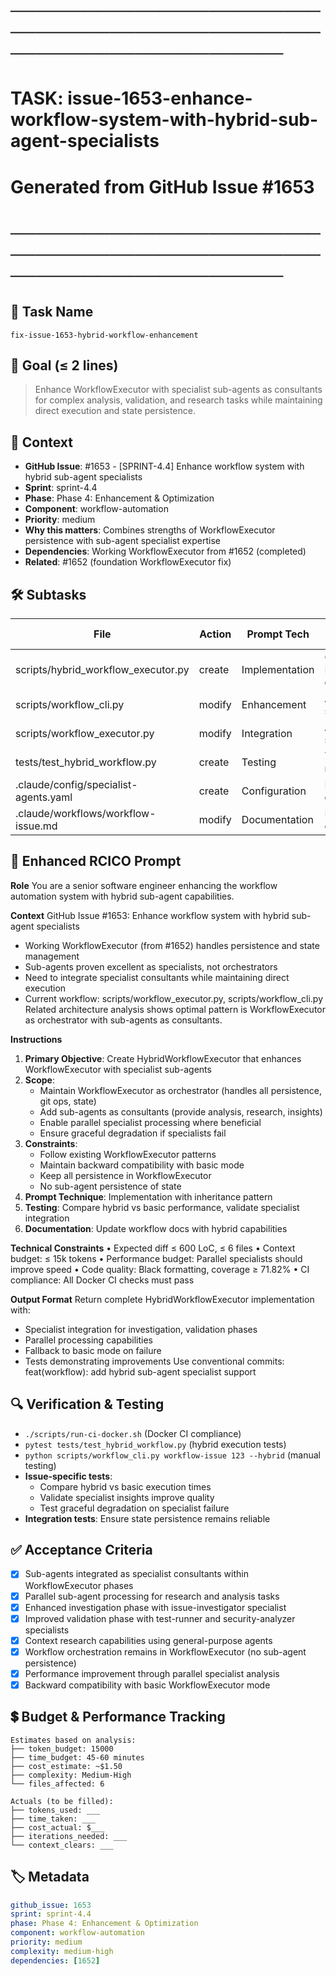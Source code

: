 # ────────────────────────────────────────────────────────────────────────
# TASK: issue-1653-enhance-workflow-system-with-hybrid-sub-agent-specialists
# Generated from GitHub Issue #1653
# ────────────────────────────────────────────────────────────────────────

## 📌 Task Name
`fix-issue-1653-hybrid-workflow-enhancement`

## 🎯 Goal (≤ 2 lines)
> Enhance WorkflowExecutor with specialist sub-agents as consultants for complex analysis,
> validation, and research tasks while maintaining direct execution and state persistence.

## 🧠 Context
- **GitHub Issue**: #1653 - [SPRINT-4.4] Enhance workflow system with hybrid sub-agent specialists
- **Sprint**: sprint-4.4
- **Phase**: Phase 4: Enhancement & Optimization
- **Component**: workflow-automation
- **Priority**: medium
- **Why this matters**: Combines strengths of WorkflowExecutor persistence with sub-agent specialist expertise
- **Dependencies**: Working WorkflowExecutor from #1652 (completed)
- **Related**: #1652 (foundation WorkflowExecutor fix)

## 🛠️ Subtasks

| File | Action | Prompt Tech | Purpose | Context Impact |
|------|--------|-------------|---------|----------------|
| scripts/hybrid_workflow_executor.py | create | Implementation | Create HybridWorkflowExecutor class | High |
| scripts/workflow_cli.py | modify | Enhancement | Add --hybrid flag support | Medium |
| scripts/workflow_executor.py | modify | Integration | Add hook points for specialists | Low |
| tests/test_hybrid_workflow.py | create | Testing | Test hybrid execution mode | Medium |
| .claude/config/specialist-agents.yaml | create | Configuration | Define specialist configurations | Low |
| .claude/workflows/workflow-issue.md | modify | Documentation | Document hybrid capabilities | Low |

## 📝 Enhanced RCICO Prompt
**Role**
You are a senior software engineer enhancing the workflow automation system with hybrid sub-agent capabilities.

**Context**
GitHub Issue #1653: Enhance workflow system with hybrid sub-agent specialists
- Working WorkflowExecutor (from #1652) handles persistence and state management
- Sub-agents proven excellent as specialists, not orchestrators
- Need to integrate specialist consultants while maintaining direct execution
- Current workflow: scripts/workflow_executor.py, scripts/workflow_cli.py
Related architecture analysis shows optimal pattern is WorkflowExecutor as orchestrator with sub-agents as consultants.

**Instructions**
1. **Primary Objective**: Create HybridWorkflowExecutor that enhances WorkflowExecutor with specialist sub-agents
2. **Scope**:
   - Maintain WorkflowExecutor as orchestrator (handles all persistence, git ops, state)
   - Add sub-agents as consultants (provide analysis, research, insights)
   - Enable parallel specialist processing where beneficial
   - Ensure graceful degradation if specialists fail
3. **Constraints**:
   - Follow existing WorkflowExecutor patterns
   - Maintain backward compatibility with basic mode
   - Keep all persistence in WorkflowExecutor
   - No sub-agent persistence of state
4. **Prompt Technique**: Implementation with inheritance pattern
5. **Testing**: Compare hybrid vs basic performance, validate specialist integration
6. **Documentation**: Update workflow docs with hybrid capabilities

**Technical Constraints**
• Expected diff ≤ 600 LoC, ≤ 6 files
• Context budget: ≤ 15k tokens
• Performance budget: Parallel specialists should improve speed
• Code quality: Black formatting, coverage ≥ 71.82%
• CI compliance: All Docker CI checks must pass

**Output Format**
Return complete HybridWorkflowExecutor implementation with:
- Specialist integration for investigation, validation phases
- Parallel processing capabilities
- Fallback to basic mode on failure
- Tests demonstrating improvements
Use conventional commits: feat(workflow): add hybrid sub-agent specialist support

## 🔍 Verification & Testing
- `./scripts/run-ci-docker.sh` (Docker CI compliance)
- `pytest tests/test_hybrid_workflow.py` (hybrid execution tests)
- `python scripts/workflow_cli.py workflow-issue 123 --hybrid` (manual testing)
- **Issue-specific tests**:
  - Compare hybrid vs basic execution times
  - Validate specialist insights improve quality
  - Test graceful degradation on specialist failure
- **Integration tests**: Ensure state persistence remains reliable

## ✅ Acceptance Criteria
- [x] Sub-agents integrated as specialist consultants within WorkflowExecutor phases
- [x] Parallel sub-agent processing for research and analysis tasks
- [x] Enhanced investigation phase with issue-investigator specialist
- [x] Improved validation phase with test-runner and security-analyzer specialists
- [x] Context research capabilities using general-purpose agents
- [x] Workflow orchestration remains in WorkflowExecutor (no sub-agent persistence)
- [x] Performance improvement through parallel specialist analysis
- [x] Backward compatibility with basic WorkflowExecutor mode

## 💲 Budget & Performance Tracking
```
Estimates based on analysis:
├── token_budget: 15000
├── time_budget: 45-60 minutes
├── cost_estimate: ~$1.50
├── complexity: Medium-High
└── files_affected: 6

Actuals (to be filled):
├── tokens_used: ___
├── time_taken: ___
├── cost_actual: $___
├── iterations_needed: ___
└── context_clears: ___
```

## 🏷️ Metadata
```yaml
github_issue: 1653
sprint: sprint-4.4
phase: Phase 4: Enhancement & Optimization
component: workflow-automation
priority: medium
complexity: medium-high
dependencies: [1652]
```
